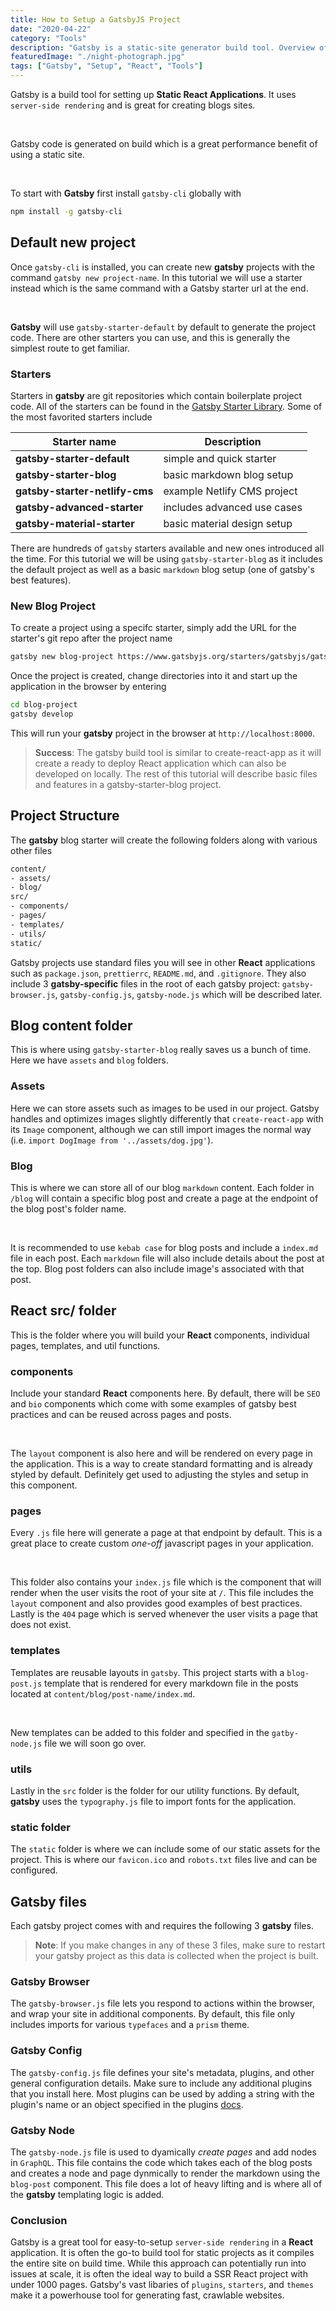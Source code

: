 ```yaml
---
title: How to Setup a GatsbyJS Project
date: "2020-04-22"
category: "Tools"
description: "Gatsby is a static-site generator build tool. Overview of build files and various starer templates."
featuredImage: "./night-photograph.jpg"
tags: ["Gatsby", "Setup", "React", "Tools"]
---
```


Gatsby is a build tool for setting up **Static React Applications**. It uses `server-side rendering` and is great for creating blogs sites.  

&nbsp;

Gatsby code is generated on build which is a great performance benefit of using a static site.  

&nbsp;

To start with **Gatsby** first install `gatsby-cli` globally with

```bash
npm install -g gatsby-cli
```

## Default new project

Once `gatsby-cli` is installed, you can create new **gatsby** projects with the command `gatsby new project-name`. In this tutorial we will use a starter instead which is the same command with a Gatsby starter url at the end.

&nbsp;

**Gatsby** will use `gatsby-starter-default` by default to generate the project code. There are other starters you can use, and this is generally the simplest route to get familiar.

### Starters

Starters in **gatsby** are git repositories which contain boilerplate project code. All of the starters can be found in the [Gatsby Starter Library](https://www.gatsbyjs.org/starters/). Some of the most favorited starters include

| Starter name                 | Description                 |
| ---------------------------- | --------------------------- |
| **gatsby-starter-default**     | simple and quick starter    |
| **gatsby-starter-blog**        | basic markdown blog setup   |
| **gatsby-starter-netlify-cms** | example Netlify CMS project |
| **gatsby-advanced-starter**    | includes advanced use cases |
| **gatsby-material-starter**    | basic material design setup |

There are hundreds of `gatsby` starters available and new ones introduced all the time. For this tutorial we will be using `gatsby-starter-blog` as it includes the default project as well as a basic `markdown` blog setup (one of gatsby's best features).

### New Blog Project

To create a project using a specifc starter, simply add the URL for the starter's git repo after the project name

```bash
gatsby new blog-project https://www.gatsbyjs.org/starters/gatsbyjs/gatsby-starter-blog/
```

Once the project is created, change directories into it and start up the application in the browser by entering

```bash
cd blog-project
gatsby develop
```

This will run your **gatsby** project in the browser at `http://localhost:8000`.

> **Success**: The gatsby build tool is similar to create-react-app as it will create a ready to deploy React application which can also be developed on locally. The rest of this tutorial will describe basic files and features in a gatsby-starter-blog project.

## Project Structure

The **gatsby** blog starter will create the following folders along with various other files

```bash
content/
- assets/
- blog/
src/
- components/
- pages/
- templates/
- utils/
static/
```

Gatsby projects use standard files you will see in other **React** applications such as `package.json`, `prettierrc`, `README.md`, and `.gitignore`. They also include 3 **gatsby-specific** files in the root of each gatsby project: `gatsby-browser.js`, `gatsby-config.js`, `gatsby-node.js` which will be described later.

## Blog content folder

This is where using `gatsby-starter-blog` really saves us a bunch of time. Here we have `assets` and `blog` folders.

### Assets

Here we can store assets such as images to be used in our project. Gatsby handles and optimizes images slightly differently that `create-react-app` with its `Image` component, although we can still import images the normal way (i.e. `import DogImage from '../assets/dog.jpg'`). 

### Blog

This is where we can store all of our blog `markdown` content. Each folder in `/blog` will contain a specific blog post and create a page at the endpoint of the blog post's folder name.

&nbsp;

It is recommended to use `kebab case` for blog posts and include a `index.md` file in each post. Each `markdown` file will also include details about the post at the top. Blog post folders can also include image's associated with that post.

## React src/ folder

This is the folder where you will build your **React** components, individual pages, templates, and util functions.

### components

Include your standard **React** components here. By default, there will be `SEO` and `bio` components which come with some examples of gatsby best practices and can be reused across pages and posts. 

&nbsp;

The `layout` component is also here and will be rendered on every page in the application. This is a way to create standard formatting and is already styled by default. Definitely get used to adjusting the styles and setup in this component.

### pages

Every `.js` file here will generate a page at that endpoint by default. This is a great place to create custom *one-off* javascript pages in your application.

&nbsp;

This folder also contains your `index.js` file which is the component that will render when the user visits the root of your site at `/`. This file includes the `layout` component and also provides good examples of best practices. Lastly is the `404` page which is served whenever the user visits a page that does not exist.

### templates

Templates are reusable layouts in `gatsby`. This project starts with a `blog-post.js` template that is rendered for every markdown file in the posts located at `content/blog/post-name/index.md`. 

&nbsp;

New templates can be added to this folder and specified in the `gatby-node.js` file we will soon go over.

### utils

Lastly in the `src` folder is the folder for our utility functions. By default, **gatsby** uses the `typography.js` file to import fonts for the application.

### static folder

The `static` folder is where we can include some of our static assets for the project. This is where our `favicon.ico` and `robots.txt` files live and can be configured.

## Gatsby files

Each gatsby project comes with and requires the following 3 **gatsby** files.

> **Note**: If you make changes in any of these 3 files, make sure to restart your gatsby project as this data is collected when the project is built.

### Gatsby Browser

The `gatsby-browser.js` file lets you respond to actions within the browser, and wrap your site in additional components. By default, this file only includes imports for various `typefaces` and a `prism` theme.  

### Gatsby Config

The `gatsby-config.js` file defines your site's metadata, plugins, and other general configuration details. Make sure to include any additional plugins that you install here. Most plugins can be used by adding a string with the plugin's name or an object specified in the plugins [docs](https://www.gatsbyjs.org/plugins/).

### Gatsby Node

The `gatsby-node.js` file is used to dyamically *create pages* and add nodes in `GraphQL`. This file contains the code which takes each of the blog posts and creates a node and page dynmically to render the markdown using the `blog-post` component. This file does a lot of heavy lifting and is where all of the **gatsby** templating logic is added. 

### Conclusion

Gatsby is a great tool for easy-to-setup `server-side rendering` in a **React** application. It is often the go-to build tool for static projects as it compiles the entire site on build time. While this approach can potentially run into issues at scale, it is often the ideal way to build a SSR React project with under 1000 pages. Gatsby's vast libaries of `plugins`, `starters`, and `themes` make it a powerhouse tool for generating fast, crawlable websites.